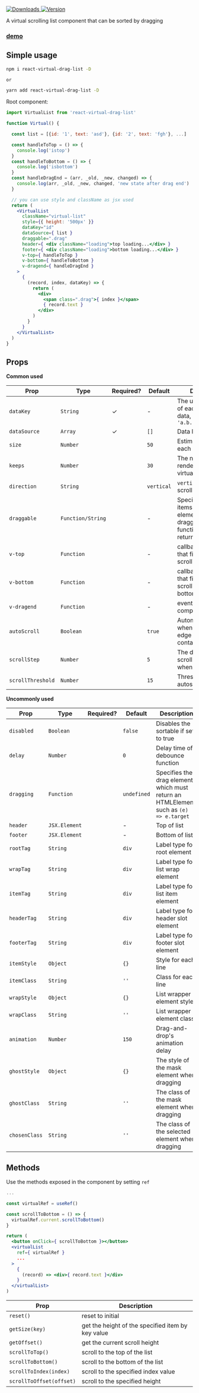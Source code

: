 <p>
  <a href="https://npm-stat.com/charts.html?package=react-virtual-drag-list">
    <img alt="Downloads" src="https://img.shields.io/npm/dm/react-virtual-drag-list.svg">
  </a>
  <a href="https://www.npmjs.com/package/react-virtual-drag-list">
    <img alt="Version" src="https://img.shields.io/npm/v/react-virtual-drag-list.svg"/>
  </a>
</p>

A virtual scrolling list component that can be sorted by dragging

### [demo](https://mfuu.github.io/react-virtual-drag-list/)

## Simple usage

```bash
npm i react-virtual-drag-list -D

or

yarn add react-virtual-drag-list -D
```

Root component:
```jsx
import VirtualList from 'react-virtual-drag-list'

function Virtual() {

  const list = [{id: '1', text: 'asd'}, {id: '2', text: 'fgh'}, ...]

  const handleToTop = () => {
    console.log('istop')
  }
  const handleToBottom = () => {
    console.log('isbottom')
  }
  const handleDragEnd = (arr, _old, _new, changed) => {
    console.log(arr, _old, _new, changed, 'new state after drag end')
  }

  // you can use style and className as jsx used
  return (
    <VirtualList
      className="virtual-list"
      style={{ height: '500px' }}
      dataKey="id"
      dataSource={ list }
      draggable=".drag"
      header={ <div className="loading">top loading...</div> }
      footer={ <div className="loading">bottom loading...</div> }
      v-top={ handleToTop }
      v-bottom={ handleToBottom }
      v-dragend={ handleDragEnd }
    >
      {
        (record, index, dataKey) => {
          return (
            <div>
              <span class=".drag">{ index }</span>
              { record.text }
            </div>
          )
        }
      }
    </VirtualList>
  )
}
```

## Props

**Common used**

|     **Prop**     |   **Type**   | **Required?** |  **Default** | **Description**  |
|------------------|--------------|---------------|--------------|------------------|
| `dataKey`        | `String`     |   ✓          | -            | The unique identifier of each piece of data, in the form of `'a.b.c'` |
| `dataSource`     | `Array`      |   ✓          | `[]`         | Data list |
| `size`           | `Number`     |               | `50`         | Estimated height of each row  |
| `keeps`          | `Number`     |               | `30`         | The number of lines rendered by the virtual scroll  |
| `direction`      | `String`     |               | `vertical`   | `vertical/horizontal`, scroll direction  |
| `draggable`      | `Function/String` |          | -            | Specifies which items inside the element should be draggable, the function type must return a boolean |
| `v-top`          | `Function`   |               | -            | callback function that fires when scrolling to the top  |
| `v-bottom`       | `Function`   |               | -            | callback function that fires when scrolling to the bottom  |
| `v-dragend`      | `Function`   |               | -            | event when drag is complete  |
| `autoScroll`     | `Boolean`    |               | `true`       | Automatic scrolling when moving to the edge of the container  |
| `scrollStep`     | `Number`     |               | `5`          | The distance to scroll each frame when autoscrolling  |
| `scrollThreshold`| `Number`     |               | `15`         | Threshold to trigger autoscroll  |

**Uncommonly used**

|     **Prop**    |   **Type**   | **Required?** | **Default** | **Description**  |
|-----------------|--------------|---------------|-------------|------------------|
| `disabled`      | `Boolean`    |               | `false`     | Disables the sortable if set to true |
| `delay`         | `Number`     |               | `0`         | Delay time of debounce function  |
| `dragging`      | `Function`   |               | `undefined` | Specifies the drag element, which must return an HTMLElement, such as `(e) => e.target` |
| `header`        | `JSX.Element`|               | -           | Top of list |
| `footer`        | `JSX.Element`|               | -           | Bottom of list |
| `rootTag`       | `String`     |               | `div`       | Label type for root element  |
| `wrapTag`       | `String`     |               | `div`       | Label type for list wrap element  |
| `itemTag`       | `String`     |               | `div`       | Label type for list item element  |
| `headerTag`     | `String`     |               | `div`       | Label type for header slot element  |
| `footerTag`     | `String`     |               | `div`       | Label type for footer slot element  |
| `itemStyle`     | `Object`     |               | `{}`        | Style for each line  |
| `itemClass`     | `String`     |               | `''`        | Class for each line  |
| `wrapStyle`     | `Object`     |               | `{}`        | List wrapper element style  |
| `wrapClass`     | `String`     |               | `''`        | List wrapper element class  |
| `animation`     | `Number`     |               | `150`       | Drag-and-drop's animation delay |
| `ghostStyle`    | `Object`     |               | `{}`        | The style of the mask element when dragging |
| `ghostClass`    | `String`     |               | `''`        | The class of the mask element when dragging |
| `chosenClass`   | `String`     |               | `''`        | The class of the selected element when dragging |

## Methods
Use the methods exposed in the component by setting `ref`
```jsx
...

const virtualRef = useRef()

const scrollToBottom = () => {
  virtualRef.current.scrollToBottom()
}

return (
  <button onClick={ scrollToBottom }></button>
  <virtualList
    ref={ virtualRef }
    ...
  >
    {
      (record) => <div>{ record.text }</div>
    }
  </virtualList>
)
```

|     **Prop**      | **Description** |
|-------------------|-----------------|
| `reset()`         | reset to initial |
| `getSize(key)`    | get the height of the specified item by key value  |
| `getOffset()`     | get the current scroll height  |
| `scrollToTop()`   | scroll to the top of the list  |
| `scrollToBottom()`| scroll to the bottom of the list  |
| `scrollToIndex(index)` | scroll to the specified index value  |
| `scrollToOffset(offset)` | scroll to the specified height  |

